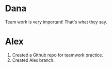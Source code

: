 # Dana

Team work is very important!
That's what they say.

# Alex

1. Created a Github repo for teamwork practice.
2. Created Alex branch.
